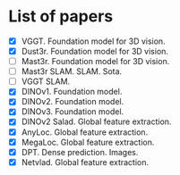 # List of papers

- [x] VGGT. Foundation model for 3D vision.
- [x] Dust3r. Foundation model for 3D vision.
- [ ] Mast3r. Foundation model for 3D vision.
- [ ] Mast3r SLAM. SLAM. Sota.
- [ ] VGGT SLAM.
- [x] DINOv1. Foundation model.
- [x] DINOv2. Foundation model.
- [x] DINOv3. Foundation model.
- [x] DINOv2 Salad. Global feature extraction.
- [x] AnyLoc. Global feature extraction.
- [x] MegaLoc. Global feature extraction.
- [x] DPT. Dense prediction. Images.
- [x] Netvlad. Global feature extraction.
